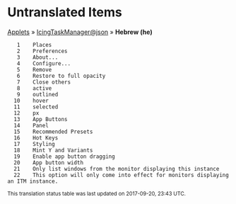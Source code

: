 # Untranslated Items
[Applets](../../../README.md) &#187; [IcingTaskManager@json](../README.md) &#187; **Hebrew (he)**

       1	Places
       2	Preferences
       3	About...
       4	Configure...
       5	Remove
       6	Restore to full opacity
       7	Close others
       8	active
       9	outlined
      10	hover
      11	selected
      12	px
      13	App Buttons
      14	Panel
      15	Recommended Presets
      16	Hot Keys
      17	Styling
      18	Mint Y and Variants
      19	Enable app button dragging
      20	App button width
      21	Only list windows from the monitor displaying this instance
      22	This option will only come into effect for monitors displaying an ITM instance.

<sup>This translation status table was last updated on 2017-09-20, 23:43 UTC.</sup>
